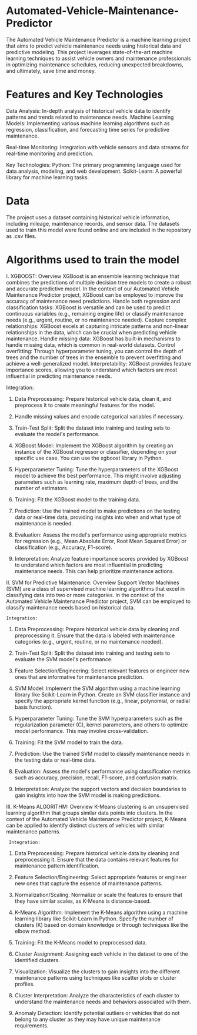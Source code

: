 # Automated-Vehicle-Maintenance-Predictor
The Automated Vehicle Maintenance Predictor is a machine learning project that aims to predict vehicle maintenance needs using historical data and predictive modeling. 
This project leverages state-of-the-art machine learning techniques to assist vehicle owners and maintenance professionals in optimizing maintenance schedules, reducing unexpected breakdowns,
and ultimately, save time and money.

# Features and Key Technologies
Data Analysis: In-depth analysis of historical vehicle data to identify patterns and trends related to maintenance needs.
Machine Learning Models: Implementing various machine learning algorithms such as regression, classification, and forecasting time series for predictive maintenance.

Real-time Monitoring: Integration with vehicle sensors and data streams for real-time monitoring and prediction.

Key Technologies:
Python: The primary programming language used for data analysis, modeling, and web development.
Scikit-Learn: A powerful library for machine learning tasks.

# Data
The project uses a dataset containing historical vehicle information, including mileage, maintenance records, and sensor data. The datasets used to train this model
were found online and are included in the repository as .csv files.

# Algorithms used to train the model
I. XGBOOST:
   Overview
   XGBoost is an ensemble learning technique that combines the predictions of multiple decision tree models to create a robust and accurate predictive model.
   In the context of our Automated Vehicle Maintenance Predictor project, XGBoost can be employed to improve the accuracy of maintenance need predictions.
   Handle both regression and classification tasks: XGBoost is versatile and can be used to predict continuous variables (e.g., remaining engine life) or classify maintenance needs (e.g., urgent, 
   routine, or no maintenance needed).
   Capture complex relationships: XGBoost excels at capturing intricate patterns and non-linear relationships in the data, which can be crucial when predicting vehicle maintenance.
   Handle missing data: XGBoost has built-in mechanisms to handle missing data, which is common in real-world datasets.
   Control overfitting: Through hyperparameter tuning, you can control the depth of trees and the number of trees in the ensemble to prevent overfitting and achieve a well-generalized model.
   Interpretability: XGBoost provides feature importance scores, allowing you to understand which factors are most influential in predicting maintenance needs. 

  Integration:
  
  1. Data Preprocessing: Prepare historical vehicle data, clean it, and preprocess it to create meaningful features for the model. 
  
  2. Handle missing values and encode categorical variables if necessary.
  
  3. Train-Test Split: Split the dataset into training and testing sets to evaluate the model's performance. 
  
  4. XGBoost Model: Implement the XGBoost algorithm by creating an instance of the XGBoost regressor or classifier, depending on your specific use case. You can use the xgboost library in Python.
  
  5. Hyperparameter Tuning: Tune the hyperparameters of the XGBoost model to achieve the best performance. This might involve adjusting parameters such as learning rate, maximum depth of trees, 
     and the number of estimators.
  6. Training: Fit the XGBoost model to the training data.
     
  7. Prediction: Use the trained model to make predictions on the testing data or real-time data, providing insights into when and what type of maintenance is needed.
     
  8. Evaluation: Assess the model's performance using appropriate metrics for regression (e.g., Mean Absolute Error, Root Mean Squared Error) or classification (e.g., Accuracy, F1-score).
   
  9. Interpretation: Analyze feature importance scores provided by XGBoost to understand which factors are most influential in predicting maintenance needs. This can help prioritize maintenance 
      actions.

II. SVM for Predictive Maintenance:
    Overview
    Support Vector Machines (SVM) are a class of supervised machine learning algorithms that excel in classifying data into two or more categories.
    In the context of the Automated Vehicle Maintenance Predictor project, SVM can be employed to classify maintenance needs based on historical data.
    
    Integration:
    
  1. Data Preprocessing: Prepare historical vehicle data by cleaning and preprocessing it.
     Ensure that the data is labeled with maintenance categories (e.g., urgent, routine, or no maintenance needed).
     
  2. Train-Test Split: Split the dataset into training and testing sets to evaluate the SVM model's performance.
   
  3. Feature Selection/Engineering: Select relevant features or engineer new ones that are informative for maintenance prediction.
   
  4. SVM Model: Implement the SVM algorithm using a machine learning library like Scikit-Learn in Python. Create an SVM classifier instance and specify the appropriate kernel function (e.g., 
      linear, polynomial, or radial basis function).

  5. Hyperparameter Tuning: Tune the SVM hyperparameters such as the regularization parameter (C), kernel parameters, and others to optimize model performance.
     This may involve cross-validation.
   
  6. Training: Fit the SVM model to train the data.
   
  7. Prediction: Use the trained SVM model to classify maintenance needs in the testing data or real-time data.
   
  8. Evaluation: Assess the model's performance using classification metrics such as accuracy, precision, recall, F1-score, and confusion matrix.
   
  9. Interpretation: Analyze the support vectors and decision boundaries to gain insights into how the SVM model is making predictions.

III. K-Means ALGORITHM:
     Overview
     K-Means clustering is an unsupervised learning algorithm that groups similar data points into clusters.
     In the context of the Automated Vehicle Maintenance Predictor project, K-Means can be applied to identify distinct clusters of vehicles with similar maintenance patterns.
     
     Integration:
     
   1. Data Preprocessing: Prepare historical vehicle data by cleaning and preprocessing it. Ensure that the data contains relevant features for maintenance pattern identification.
   
   2. Feature Selection/Engineering: Select appropriate features or engineer new ones that capture the essence of maintenance patterns.
   
   3. Normalization/Scaling: Normalize or scale the features to ensure that they have similar scales, as K-Means is distance-based.
   
   4. K-Means Algorithm: Implement the K-Means algorithm using a machine learning library like Scikit-Learn in Python.
      Specify the number of clusters (K) based on domain knowledge or through techniques like the elbow method.
   
   5. Training: Fit the K-Means model to preprocessed data.
   
   6. Cluster Assignment: Assigning each vehicle in the dataset to one of the identified clusters.
   
   7. Visualization: Visualize the clusters to gain insights into the different maintenance patterns using techniques like scatter plots or cluster profiles.
   
   8. Cluster Interpretation: Analyze the characteristics of each cluster to understand the maintenance needs and behaviors associated with them.
   
   9. Anomaly Detection: Identify potential outliers or vehicles that do not belong to any cluster as they may have unique maintenance requirements.







